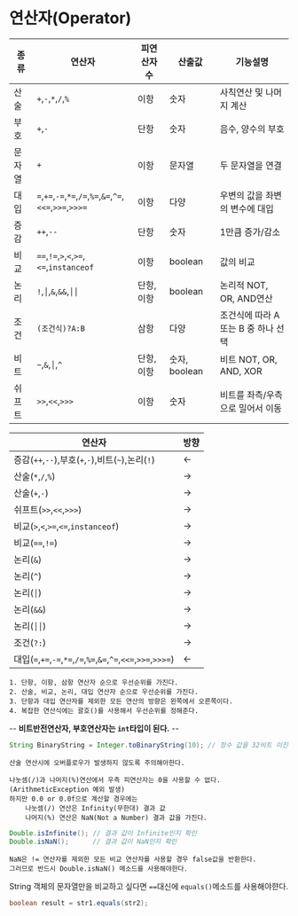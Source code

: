 # 연산자(Operator)

|종류|연산자|피연산자 수|산출값|기능설명|
|-----|-----|-----|-----|-----|
|산술|`+`,`-`,`*`,`/`,`%`|이항|숫자|사칙연산 및 나머지 계산|
|부호|`+`,`-`|단항|숫자|음수, 양수의 부호|
|문자열|`+`|이항|문자열|두 문자열을 연결|
|대입|`=`,`+=`,`-=`,`*=`,`/=`,`%=`,`&=`,`^=`,`<<=`,`>>=`,`>>>=`|이항|다양|우변의 값을 좌변의 변수에 대입|
|증감|`++`,`--`|단항|숫자|1만큼 증가/감소|
|비교|`==`,`!=`,`>`,`<`,`>=`,`<=`,`instanceof`|이항|boolean|값의 비교|
|논리|`!`,`│`,`&`,`&&`,`││`|단항,이항| boolean|논리적 NOT, OR, AND연산|
|조건|`(조건식)?A:B`|삼항|다양|조건식에 따라 A 또는 B 중 하나 선택|
|비트|`~`,`&`,`│`,`^`|단항, 이항|숫자, boolean|비트 NOT, OR, AND, XOR|
|쉬프트|`>>`,`<<`,`>>>`|이항|숫자|비트를 좌측/우측으로 밀어서 이동|


|연산자|방향|
|-----|-----|
|증감(`++`,`--`),부호(`+`,`-`),비트(`~`),논리(`!`)|←|
|산술(`*`,`/`,`%`)|→|
|산술(`+`,`-`)|→|
|쉬프트(`>>`,`<<`,`>>>`)|→|
|비교(`>`,`<`,`>=`,`<=`,`instanceof`)|→|
|비교(`==`,`!=`)|→|
|논리(`&`)|→|
|논리(`^`)|→|
|논리(`│`)|→|
|논리(`&&`)|→|
|논리(`││`)|→|
|조건(`?:`)|→|
|대입(`=`,`+=`,`-=`,`*=`,`/=`,`%=`,`&=`,`^=`,`<<=`,`>>=`,`>>>=`)|←|


```
1. 단항, 이항, 삼항 연산자 순으로 우선순위를 가진다.
2. 산술, 비교, 논리, 대입 연산자 순으로 우선순위를 가진다.
3. 단항과 대입 연산자를 제외한 모든 연산의 방향은 왼쪽에서 오른쪽이다.
4. 복잡한 연산식에는 괄호()를 사용해서 우선순위를 정해준다.
```

-- **비트반전연산자, 부호연산자는 `int`타입이 된다.** --

```java
String BinaryString = Integer.toBinaryString(10); // 정수 값을 32비트 이진 문자열로 반환
```

```
산술 연산시에 오버플로우가 발생하지 않도록 주의해아한다.

나눗셈(/)과 나머지(%)연산에서 우측 피연산자는 0을 사용할 수 없다.(ArithmeticException 예외 발생)
하지만 0.0 or 0.0f으로 계산할 경우에는
	나눗셈(/) 연산은 Infinity(무한대) 결과 값
	나머지(%) 연산은 NaN(Not a Number) 결과 값을 가진다.
```
```java
Double.isInfinite(); // 결과 값이 Infinite인지 확인
Double.isNaN(); 	 // 결과 값이 NaN인지 확인
```

```
NaN은 != 연산자를 제외한 모든 비교 연산자를 사용할 경우 false값을 반환한다.
그러므로 반드시 Double.isNaN() 메소드를 사용해야한다.
```

String 객체의 문자열만을 비교하고 싶다면 `==`대신에 `equals()`메소드를 사용해야햔다.
```java
boolean result = str1.equals(str2);
```